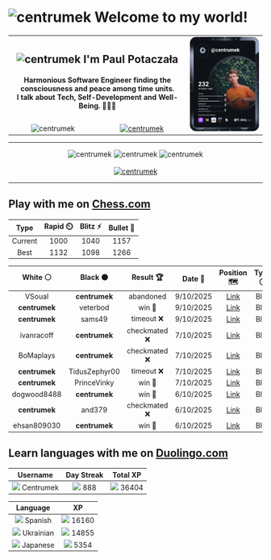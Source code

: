 <h1>
  <img
    src="https://emojis.slackmojis.com/emojis/images/1531849430/4246/blob-sunglasses.gif"
    width="30"
    alt="centrumek"
  />
  Welcome to my world!
</h1>

<table>
  <tbody>
    <tr>
      <td align="center" width="70%" colspan="2">
        <h2>
          <img
            src="https://raw.githubusercontent.com/MartinHeinz/MartinHeinz/master/wave.gif"
            width="30px"
            alt="centrumek"
          />
          I'm Paul Potaczała
        </h2>
        <h4>
          Harmonious Software Engineer finding the consciousness and peace among time units.
          <br/>
          I talk about Tech, Self-Development and Well-Being. 🌿🧘🚀
        </h4>
      </td>
      <td width="30%" rowspan="2">
        <a href="https://app.daily.dev/centrumek">
          <img
            src="./devcard.svg"
            alt="centrumek"
          />
        </a>
      </td>
    </tr>
    <tr align="center">
      <td>
        <img
          src="https://komarev.com/ghpvc/?username=centrumek&label=visitors&color=0e75b6&style=flat"
          alt="centrumek"
        >
      </td>
      <td>
        <a href="https://stackoverflow.com/users/14496012/centrumek">
          <img
            src="https://stackoverflow.com/users/flair/14496012.png?theme=dark"
            alt="centrumek"
          >
        </a>
      </td>
    </tr>
  </tbody>
</table>

---
<div align="center">
  <img 
    src="https://github-readme-stats.vercel.app/api?username=centrumek&show_icons=true&count_private=true&theme=dark&hide_border=true&hide=issues,contribs&bg_color=00000000"
    alt="centrumek"
  />
  <img
    src="https://github-readme-stats.vercel.app/api/top-langs/?username=centrumek&layout=compact&hide_border=true&theme=dark&bg_color=00000000&langs_count=6&exclude_repo=air-statistic-app"
    alt="centrumek"
  />
  <img 
    src="https://github-readme-streak-stats.herokuapp.com?user=centrumek&theme=dark&hide_border=true&background=FFFFFF00"
    alt="centrumek"
  />
  <br/>
  <br/>
  <a href="https://www.buymeacoffee.com/centrumek">
    <img
      src="https://cdn.buymeacoffee.com/buttons/v2/default-orange.png"
      height="50"
      width="210"
      alt="centrumek"
    />
  </a>
</div>

---

## Play with me on [Chess.com](https://www.chess.com/member/centrumek)

<div align="center">
<!--START_SECTION:chessStats-->
<!-- Automatically generated with https://github.com/Balastrong/chess-stats-action -->

| Type | Rapid ⏲️ | Blitz ⚡ | Bullet 🔫 |
|:---:|:---:|:---:|:---:|
| Current | 1000 | 1040 | 1157 |
| Best | 1132 | 1098 | 1266 |

| White ⚪ | Black ⚫ | Result 🏆 | Date 📅 | Position 🗺️ | Type 🕕 |
|:---:|:---:|:---:|:---:|:---:|:---:|
| VSoual | **centrumek** | abandoned  | 9/10/2025 | <a href="http://www.ee.unb.ca/cgi-bin/tervo/fen.pl?select=8/8/ppkp3R/2p2p1p/3n1P2/8/PPP3NP/1K5R b - - 0 31">Link</a> | Blitz |
| **centrumek** | veterbod | win 🥇 | 9/10/2025 | <a href="http://www.ee.unb.ca/cgi-bin/tervo/fen.pl?select=1k6/2p5/1p6/1P1B1K2/7p/6b1/R5P1/8 b - - 0 43">Link</a> | Blitz |
| **centrumek** | sams49 | timeout ❌ | 9/10/2025 | <a href="http://www.ee.unb.ca/cgi-bin/tervo/fen.pl?select=8/5Bk1/3p2P1/3Pb3/8/3K4/8/8 w - - 40 84">Link</a> | Blitz |
| ivanracoff | **centrumek** | checkmated ❌ | 7/10/2025 | <a href="http://www.ee.unb.ca/cgi-bin/tervo/fen.pl?select=r3r3/k1Q5/pp2q3/7p/4P2P/2N5/1PP3P1/2KR3R b - - 0 29">Link</a> | Blitz |
| BoMaplays | **centrumek** | checkmated ❌ | 7/10/2025 | <a href="http://www.ee.unb.ca/cgi-bin/tervo/fen.pl?select=1r5r/k1p1p3/4P3/Q2B3p/p2P4/P1P1q3/1P6/1K1R3R b - - 4 36">Link</a> | Blitz |
| **centrumek** | TidusZephyr00 | timeout ❌ | 7/10/2025 | <a href="http://www.ee.unb.ca/cgi-bin/tervo/fen.pl?select=8/8/7P/3k4/3p4/4pR2/3K4/8 w - - 0 55">Link</a> | Blitz |
| **centrumek** | PrinceVinky | win 🥇 | 7/10/2025 | <a href="http://www.ee.unb.ca/cgi-bin/tervo/fen.pl?select=8/4P3/3R4/5k2/5P2/6P1/7P/2K5 b - - 0 54">Link</a> | Blitz |
| dogwood8488 | **centrumek** | win 🥇 | 6/10/2025 | <a href="http://www.ee.unb.ca/cgi-bin/tervo/fen.pl?select=2r3k1/Q7/6p1/5p1p/3Pp3/P2r3P/5PP1/1Rq2K1R w - - 1 35">Link</a> | Blitz |
| **centrumek** | and379 | checkmated ❌ | 6/10/2025 | <a href="http://www.ee.unb.ca/cgi-bin/tervo/fen.pl?select=rn6/p1Qp4/k1pP4/8/Pp4np/5P2/1P5q/R4R1K w - - 3 30">Link</a> | Blitz |
| ehsan809030 | **centrumek** | win 🥇 | 6/10/2025 | <a href="http://www.ee.unb.ca/cgi-bin/tervo/fen.pl?select=8/8/8/8/7K/7q/6q1/2k5 w - - 16 72">Link</a> | Blitz |

<!--END_SECTION:chessStats-->
</div>

## Learn languages with me on [Duolingo.com](https://www.duolingo.com/profile/Centrumek)

<div align="center">
<!--START_SECTION:duolingoStats-->
<!-- Automatically generated with https://github.com/centrumek/duolingo-readme-stats-->

| Username | Day Streak | Total XP |
|:---:|:---:|:---:|
| <img src="https://raw.githubusercontent.com/centrumek/duolingo-readme-stats/main/assets/duolingo.png" height="12"> Centrumek | <img src="https://raw.githubusercontent.com/centrumek/duolingo-readme-stats/main/assets/streakinactive.svg" height="12"> 888 | <img src="https://raw.githubusercontent.com/centrumek/duolingo-readme-stats/main/assets/xp.svg" height="12"> 36404 |

| Language | XP |
|:---:|:---:|
| <img src="https://raw.githubusercontent.com/centrumek/duolingo-readme-stats/main/assets/langs/spanish.svg" height="12"> Spanish | <img src="https://raw.githubusercontent.com/centrumek/duolingo-readme-stats/main/assets/xp.svg" height="12"> 16160 |
| <img src="https://raw.githubusercontent.com/centrumek/duolingo-readme-stats/main/assets/langs/ukrainian.svg" height="12"> Ukrainian | <img src="https://raw.githubusercontent.com/centrumek/duolingo-readme-stats/main/assets/xp.svg" height="12"> 14855 |
| <img src="https://raw.githubusercontent.com/centrumek/duolingo-readme-stats/main/assets/langs/japanese.svg" height="12"> Japanese | <img src="https://raw.githubusercontent.com/centrumek/duolingo-readme-stats/main/assets/xp.svg" height="12"> 5354 |

<!--END_SECTION:duolingoStats-->
</div>
<!--
**centrumek/centrumek** is a ✨ _special_ ✨ repository because its `README.md` (this file) appears on your GitHub profile.

Here are some ideas to get you started:

- 🔭 I’m currently working on ...
- 🌱 I’m currently learning ...
- 👯 I’m looking to collaborate on ...
- 🤔 I’m looking for help with ...
- 💬 Ask me about ...
- 📫 How to reach me: ...
- 😄 Pronouns: ...
- ⚡ Fun fact: ...
-->
